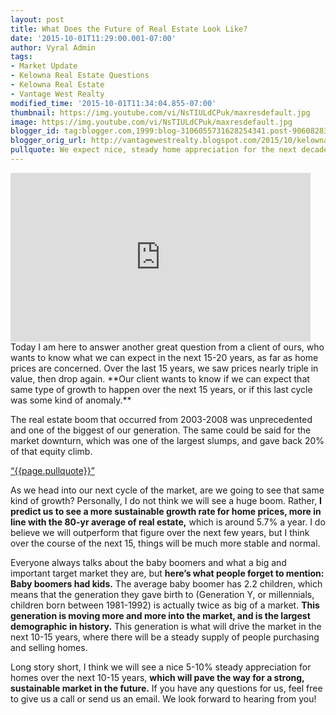 ```yaml
---
layout: post
title: What Does the Future of Real Estate Look Like?
date: '2015-10-01T11:29:00.001-07:00'
author: Vyral Admin
tags:
- Market Update
- Kelowna Real Estate Questions
- Kelowna Real Estate
- Vantage West Realty
modified_time: '2015-10-01T11:34:04.855-07:00'
thumbnail: https://img.youtube.com/vi/NsTIULdCPuk/maxresdefault.jpg
image: https://img.youtube.com/vi/NsTIULdCPuk/maxresdefault.jpg
blogger_id: tag:blogger.com,1999:blog-3106055731628254341.post-9060828300984060391
blogger_orig_url: http://vantagewestrealty.blogspot.com/2015/10/kelowna-real-estate-future-of-home.html
pullquote: We expect nice, steady home appreciation for the next decade.
---
```


<iframe allowfullscreen="" frameborder="0" height="270" src="https://www.youtube.com/embed/NsTIULdCPuk?rel=0" width="480"></iframe>
Today I am here to answer another great question from a client of ours, who wants to know what we can expect in the next 15-20 years, as far as home prices are concerned. Over the last 15 years, we saw prices nearly triple in value, then drop again. **Our client wants to know if we can expect that same type of growth to happen over the next 15 years, or if this last cycle was some kind of anomaly.**

The real estate boom that occurred from 2003-2008 was unprecedented and one of the biggest of our generation. The same could be said for the market downturn, which was one of the largest slumps, and gave back 20% of that equity climb.

<a href="https://twitter.com/home/?status={{page.pullquote}}%20{{site.url}}{{page.url}}%20via%40{{site.data.settings.socials.twitter | remove: 'https://twitter.com/'}}" target='_blank' class="pullquote">&#8220;{{page.pullquote}}&#8221;</a>

As we head into our next cycle of the market, are we going to see that same kind of growth? Personally, I do not think we will see a huge boom. Rather, **I predict us to see a more sustainable growth rate for home prices, more in line with the 80-yr average of real estate,** which is around 5.7% a year. I do believe we will outperform that figure over the next few years, but I think over the course of the next 15, things will be much more stable and normal.

Everyone always talks about the baby boomers and what a big and important target market they are, but **here’s what people forget to mention: Baby boomers had kids.** The average baby boomer has 2.2 children, which means that the generation they gave birth to (Generation Y, or millennials, children born between 1981-1992) is actually twice as big of a market. **This generation is moving more and more into the market, and is the largest demographic in history.** This generation is what will drive the market in the next 10-15 years, where there will be a steady supply of people purchasing and selling homes.

Long story short, I think we will see a nice 5-10% steady appreciation for homes over the next 10-15 years, **which will pave the way for a strong, sustainable market in the future.** If you have any questions for us, feel free to give us a call or send us an email. We look forward to hearing from you!
